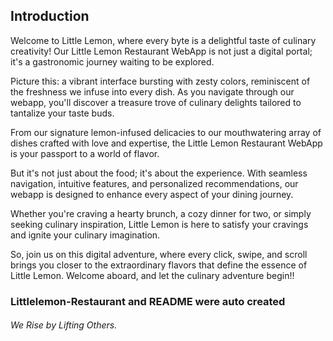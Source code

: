 ## **Introduction**

Welcome to Little Lemon, where every byte is a delightful taste of culinary creativity! Our Little Lemon Restaurant WebApp is not just a digital portal; it's a gastronomic journey waiting to be explored.

Picture this: a vibrant interface bursting with zesty colors, reminiscent of the freshness we infuse into every dish. As you navigate through our webapp, you'll discover a treasure trove of culinary delights tailored to tantalize your taste buds.

From our signature lemon-infused delicacies to our mouthwatering array of dishes crafted with love and expertise, the Little Lemon Restaurant WebApp is your passport to a world of flavor.

But it's not just about the food; it's about the experience. With seamless navigation, intuitive features, and personalized recommendations, our webapp is designed to enhance every aspect of your dining journey.

Whether you're craving a hearty brunch, a cozy dinner for two, or simply seeking culinary inspiration, Little Lemon is here to satisfy your cravings and ignite your culinary imagination.

So, join us on this digital adventure, where every click, swipe, and scroll brings you closer to the extraordinary flavors that define the essence of Little Lemon. Welcome aboard, and let the culinary adventure begin!!


### Littlelemon-Restaurant and README were auto created




###### We Rise by Lifting Others.

